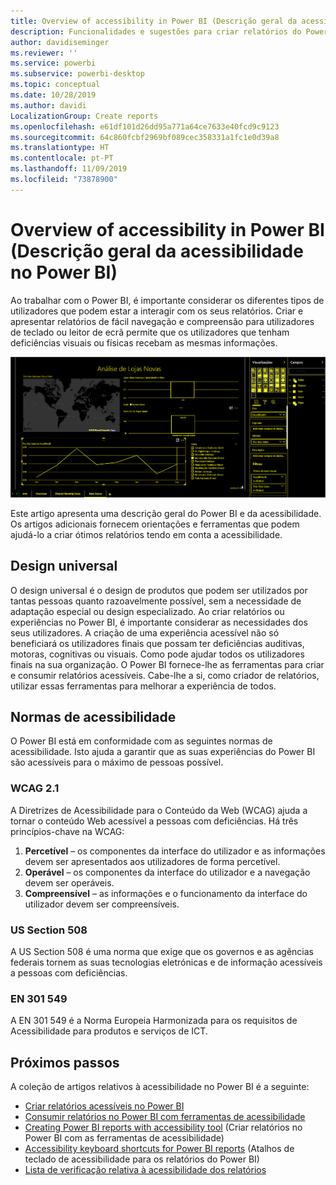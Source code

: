```yaml
---
title: Overview of accessibility in Power BI (Descrição geral da acessibilidade no Power BI)
description: Funcionalidades e sugestões para criar relatórios do Power BI Desktop acessíveis
author: davidiseminger
ms.reviewer: ''
ms.service: powerbi
ms.subservice: powerbi-desktop
ms.topic: conceptual
ms.date: 10/28/2019
ms.author: davidi
LocalizationGroup: Create reports
ms.openlocfilehash: e61df101d26dd95a771a64ce7633e40fcd9c9123
ms.sourcegitcommit: 64c860fcbf2969bf089cec358331a1fc1e0d39a8
ms.translationtype: HT
ms.contentlocale: pt-PT
ms.lasthandoff: 11/09/2019
ms.locfileid: "73878900"
---
```

# <a name="overview-of-accessibility-in-power-bi"></a>Overview of accessibility in Power BI (Descrição geral da acessibilidade no Power BI)
Ao trabalhar com o Power BI, é importante considerar os diferentes tipos de utilizadores que podem estar a interagir com os seus relatórios. Criar e apresentar relatórios de fácil navegação e compreensão para utilizadores de teclado ou leitor de ecrã permite que os utilizadores que tenham deficiências visuais ou físicas recebam as mesmas informações.

![Definições de alto contraste do Windows](media/desktop-accessibility/accessibility-05b.png)

Este artigo apresenta uma descrição geral do Power BI e da acessibilidade. Os artigos adicionais fornecem orientações e ferramentas que podem ajudá-lo a criar ótimos relatórios tendo em conta a acessibilidade.

## <a name="universal-design"></a>Design universal

O design universal é o design de produtos que podem ser utilizados por tantas pessoas quanto razoavelmente possível, sem a necessidade de adaptação especial ou design especializado. Ao criar relatórios ou experiências no Power BI, é importante considerar as necessidades dos seus utilizadores. A criação de uma experiência acessível não só beneficiará os utilizadores finais que possam ter deficiências auditivas, motoras, cognitivas ou visuais. Como pode ajudar todos os utilizadores finais na sua organização. O Power BI fornece-lhe as ferramentas para criar e consumir relatórios acessíveis. Cabe-lhe a si, como criador de relatórios, utilizar essas ferramentas para melhorar a experiência de todos.

## <a name="accessibility-standards"></a>Normas de acessibilidade

O Power BI está em conformidade com as seguintes normas de acessibilidade.  Isto ajuda a garantir que as suas experiências do Power BI são acessíveis para o máximo de pessoas possível.

### <a name="wcag-21"></a>WCAG 2.1
A Diretrizes de Acessibilidade para o Conteúdo da Web (WCAG) ajuda a tornar o conteúdo Web acessível a pessoas com deficiências. Há três princípios-chave na WCAG:

1. **Percetível** – os componentes da interface do utilizador e as informações devem ser apresentados aos utilizadores de forma percetível.
2. **Operável** – os componentes da interface do utilizador e a navegação devem ser operáveis.
3. **Compreensível** – as informações e o funcionamento da interface do utilizador devem ser compreensíveis.

### <a name="us-section-508"></a>US Section 508

A US Section 508 é uma norma que exige que os governos e as agências federais tornem as suas tecnologias eletrónicas e de informação acessíveis a pessoas com deficiências.

### <a name="en-301-549"></a>EN 301 549
A EN 301 549 é a Norma Europeia Harmonizada para os requisitos de Acessibilidade para produtos e serviços de ICT.  



## <a name="next-steps"></a>Próximos passos

A coleção de artigos relativos à acessibilidade no Power BI é a seguinte:

* [Criar relatórios acessíveis no Power BI](desktop-accessibility-creating-reports.md) 
* [Consumir relatórios no Power BI com ferramentas de acessibilidade](desktop-accessibility-consuming-tools.md)
* [Creating Power BI reports with accessibility tool](desktop-accessibility-creating-tools.md) (Criar relatórios no Power BI com as ferramentas de acessibilidade)
* [Accessibility keyboard shortcuts for Power BI reports](desktop-accessibility-keyboard-shortcuts.md) (Atalhos de teclado de acessibilidade para os relatórios do Power BI)
* [Lista de verificação relativa à acessibilidade dos relatórios](desktop-accessibility-creating-reports.md#report-accessibility-checklist)



